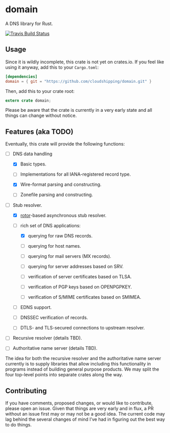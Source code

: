 # domain
A DNS library for Rust.

[![Travis Build Status](https://travis-ci.org/cloudshipping/domain.svg?branch=master)](https://travis-ci.org/cloudshipping/domain)

## Usage

Since it is wildly incomplete, this crate is not yet on crates.io. If you
feel like using it anyway, add this to your `Cargo.toml`:

```toml
[dependencies]
domain = { git = "https://github.com/cloudshipping/domain.git" }
```

Then, add this to your crate root:

```rust
extern crate domain;
```

Please be aware that the crate is currently in a very early state and all
things can change without notice.


## Features (aka TODO)

Eventually, this crate will provide the following functions:

* [ ] DNS data handling
    
    * [X] Basic types.

    * [ ] Implementations for all IANA-registered record type.

    * [X] Wire-format parsing and constructing.

    * [ ] Zonefile parsing and constructing.

* [ ] Stub resolver.

    * [X] [rotor](https://github.com/tailhook/rotor)-based asynchronous
          stub resolver.

    * [ ] rich set of DNS applications:

        * [X] querying for raw DNS records.

        * [ ] querying for host names.

        * [ ] querying for mail servers (MX records).

        * [ ] querying for server addresses based on SRV.

        * [ ] verification of server certificates based on TLSA.

        * [ ] verification of PGP keys based on OPENPGPKEY.

        * [ ] verification of S/MIME certificates based on SMIMEA.

    * [ ] EDNS support.

    * [ ] DNSSEC verification of records.

    * [ ] DTLS- and TLS-secured connections to upstream resolver.

* [ ] Recursive resolver (details TBD).

* [ ] Authoritative name server (details TBD).

The idea for both the recursive resolver and the authoritative name server
currently is to supply libraries that allow including this functionality
in programs instead of building general purpose products. We may split
the four top-level points into separate crates along the way.


## Contributing

If you have comments, proposed changes, or would like to contribute,
please open an issue. Given that things are very early and in flux, a
PR without an issue first may or may not be a good idea. The current code
may lag behind the several changes of mind I’ve had in figuring out the
best way to do things.

